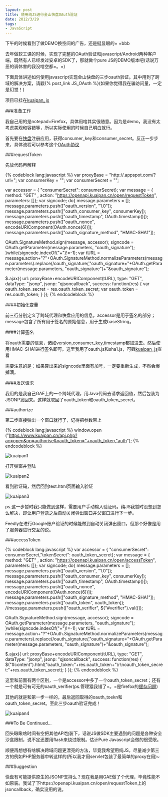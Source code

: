 ```yaml
---
layout: post
title: 使用纯JS进行金山快盘OAuth验证
date: 2012/3/29
tags:
- JavaScript
---
```


下午的时候看到了做DEMO换空间的广告，还是挺显眼的= =bbb

去年做软工课的时候，实现了完整的OAuth验证和javascript/Android两种客户端，既然有人已经发过安卓的SDK了，那就做个pure JS的DEMO版本吧(话说万恶的调休害的我没啥空都=。=)

下面具体讲述如何使用javascript实现金山快盘的三步oauth验证。其中用到了跨域的解决方案，请戳{% post_link JS_OAuth %}(如果你觉得我在骗访问量，一定是幻觉！)

项目已挂在[kuaipan_js](http://github.com/qiankanglai/kuaipan_js)

<!--more-->

###准备工作

我自己用的是notepad+Firefox，具体用啥其实很随意。因为是demo，我没有太考虑美观和容错等，所以实际使用的时候自己明白就行。

首先要在[快盘](http://www.kuaipan.cn/developers/list.htm)注册应用，获得consumer_key和consumer_secret。反正一步步来，具体流程可以参考这个[OAuth协议](http://www.kuaipan.cn/developers/document_oauth.htm)

###requestToken

先放代码再解释

{% codeblock lang:javascript %}
var proxyBase = "http://.appspot.com/?url=";
var consumerKey = "";
var consumerSecret = "";

var accessor = { "consumerSecret": consumerSecret};
var message = { method: "GET" , action: "https://openapi.kuaipan.cn/open/requestToken", parameters: []};
var signcode;
do{
  message.parameters = [];
  message.parameters.push(["oauth_version", "1.0"]);
  message.parameters.push(["oauth_consumer_key", consumerKey]);
  message.parameters.push(["oauth_timestamp", OAuth.timestamp()]);
  message.parameters.push(["oauth_nonce", encodeURIComponent(OAuth.nonce(6))]);
  message.parameters.push(["oauth_signature_method", "HMAC-SHA1"]);
  
  OAuth.SignatureMethod.sign(message, accessor);
  signcode = OAuth.getParameter(message.parameters, "oauth_signature");
}while(signcode.indexOf("+")!=-1);
var tURL = message.action+"?"+OAuth.SignatureMethod.normalizeParameters(message.parameters).replace(/oauth_signature/,"oauth_signature="+OAuth.getParameter(message.parameters, "oauth_signature")+"&amp;oauth_signature");

$.ajax({
    url: proxyBase+encodeURIComponent(tURL),
    type: "GET",
    dataType: "jsonp",
    jsonp: "qjsoncallback",
    success: function(res) {
        var oauth_token_secret = res.oauth_token_secret;
        var oauth_token = res.oauth_token;
    }
});
{% endcodeblock %}

####初始化变量

前三行分别定义了跨域代理和快盘应用的信息。accessor是用于签名的部分；message包含了所有用于签名的原始信息，用于生成baseString。

####计算签名

将oauth需要的信息，诸如version,consumer_key,timestamp都加进去。然后使用HMAC-SHA1进行签名即可。这里我用了oauth.js和sha1.js，可戳[kuaipan_js](https://github.com/qiankanglai/kuaipan_js)查看

需要注意的是：如果算出来的signcode里面有加号，一定要重新生成，不然会爆掉滴。

####发送请求

我用的是我自己GAE上的一个跨域代理，用Java代码去请求返回值，然后包装为JSONP发回来。这样就取回了oauth_token和oauth_token_secret。

###authorize

第二步直接弹出一个窗口就行了，记得把参数带上

{% codeblock lang:javascript %}
window.open ("https://www.kuaipan.cn/api.php?ac=open&op=authorise&oauth_token="+oauth_token,"auth"); 
{% endcodeblock %}

![kuaipan1](/images/kuaipan_1.png)

打开弹窗并登陆

![kuaipan2](/images/kuaipan_2.png)

看到验证码，然后回到test.html页面输入验证

![kuaipan3](/images/kuaipan_3.png)

ps.这一步暂时我只能做到这样，需要用户手动输入验证码。纯JS我暂时没想到怎么解决，即让用户登录之后自动关闭弹出窗口并父窗口进行下一步。

Feedly在进行Google账户验证的时候能做到自动关闭弹出窗口，但那个好像是用了服务器进行交互的说。

###accessToken

{% codeblock lang:javascript %}
var accessor = { "consumerSecret": consumerSecret,"tokenSecret": oauth_token_secret};
var message = { method: "GET" , action: "https://openapi.kuaipan.cn/open/accessToken", parameters: []};
var signcode;
do{
  message.parameters = [];
  message.parameters.push(["oauth_version", "1.0"]);
  message.parameters.push(["oauth_consumer_key", consumerKey]);
  message.parameters.push(["oauth_timestamp", OAuth.timestamp()]);
  message.parameters.push(["oauth_nonce", encodeURIComponent(OAuth.nonce(6))]);
  message.parameters.push(["oauth_signature_method", "HMAC-SHA1"]);
  message.parameters.push(["oauth_token", oauth_token]);
  //message.parameters.push(["oauth_verifier", $("#verifier").val()]);
  
  OAuth.SignatureMethod.sign(message, accessor);
  signcode = OAuth.getParameter(message.parameters, "oauth_signature");
}while(signcode.indexOf("+")!=-1);
var tURL = message.action+"?"+OAuth.SignatureMethod.normalizeParameters(message.parameters).replace(/oauth_signature/,"oauth_signature="+OAuth.getParameter(message.parameters, "oauth_signature")+"&oauth_signature");

$.ajax({
  url: proxyBase+encodeURIComponent(tURL),
  type: "GET",
  dataType: "jsonp",
  jsonp: "qjsoncallback",
  success: function(res) {
    $("#content").html("oauth_token:"+res.oauth_token+"\r\noauth_token_secret:"+res.oauth_token_secret);
  }
});
{% endcodeblock %}

这里和前面有两个区别，一个是accessor中多了一个oauth_token_secret；还有一个就是可有可无的oauth_verifier(ps.管理猿我错了=。=是firefox的[缓存问题](http://kstatus.wps.cn/viewthread.php?tid=22503))

其他的就是和第一步一样的，最后返回取得的oauth_toekn和oauth_token_secret。至此三步oauth验证完成！

![kuaipan4](/images//kuaipan_4.png)

###To Be Continued...

回头瞅瞅啥时间有空把其他API包装下，话说JS做SDK主要遇到的问题是各种安全沙盒限制，说不定还要用flash来绕过限制。估计Pure Javascript会做的很受限。

顺便再想想有啥解决跨域问题更漂亮的方法，毕竟我希望用纯JS，尽量减少第三方的例如PHP服务器中转这样的(所以我才用servlet包装了最简单的proxy在用)~

###Suggestion

快盘有可能提供原生的JSONP支持么？现在我是用GAE做了个代理，毕竟性能不如原装。我试了下https://openapi.kuaipan.cn/open/requestToken上的jsoncallback，确实没用的说。
